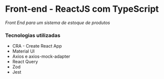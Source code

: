 # Front-end - ReactJS com TypeScript
*Front End para um sistema de estoque de produtos*

### Tecnologias utilizadas
 - CRA - Create React App
 - Material UI
 - Axios e axios-mock-adapter
 - React Query
 - Zod
 - Jest

